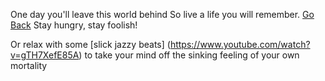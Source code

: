 One day you'll leave this world behind
So live a life you will remember.
 [Go Back](../marshmallow.md)
 Stay hungry, stay foolish!

Or relax with some [slick jazzy beats] (https://www.youtube.com/watch?v=gTH7XefE85A) to take your mind off the sinking feeling of your own mortality
